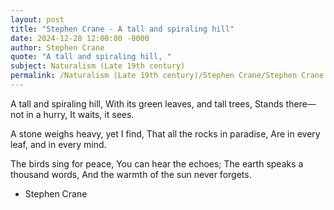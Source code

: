 ```yaml
---
layout: post
title: "Stephen Crane - A tall and spiraling hill"
date: 2024-12-28 12:00:00 -0000
author: Stephen Crane
quote: "A tall and spiraling hill, "
subject: Naturalism (Late 19th century)
permalink: /Naturalism (Late 19th century)/Stephen Crane/Stephen Crane - A tall and spiraling hill
---
```


A tall and spiraling hill, 
With its green leaves, and tall trees,
Stands there—not in a hurry, 
It waits, it sees.

A stone weighs heavy, yet I find, 
That all the rocks in paradise,
Are in every leaf, and in every mind. 

The birds sing for peace, 
You can hear the echoes; 
The earth speaks a thousand words, 
And the warmth of the sun never forgets.

- Stephen Crane
